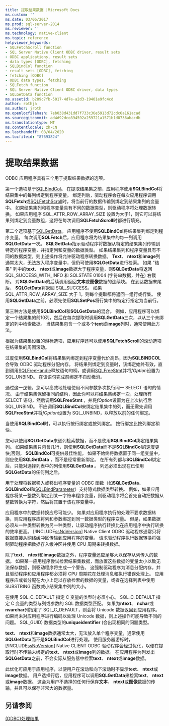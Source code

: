 ```yaml
---
title: 提取结果数据 |Microsoft Docs
ms.custom: ''
ms.date: 03/06/2017
ms.prod: sql-server-2014
ms.reviewer: ''
ms.technology: native-client
ms.topic: reference
helpviewer_keywords:
- SQLFetchScroll function
- SQL Server Native Client ODBC driver, result sets
- ODBC applications, result sets
- data types [ODBC], fetching
- SQLBindCol function
- result sets [ODBC], fetching
- fetching [ODBC]
- ODBC data types, fetching
- SQLFetch function
- SQL Server Native Client ODBC driver, data types
- SQLGetData function
ms.assetid: b289c7fb-5017-4d7e-a2d3-19401e9fc4cd
author: rothja
ms.author: jroth
ms.openlocfilehash: 7eb038d431dd7f733c36e5913d72cdc6a161acad
ms.sourcegitcommit: ad4d92dce894592a259721a1571b1d8736abacdb
ms.translationtype: MT
ms.contentlocale: zh-CN
ms.lasthandoff: 08/04/2020
ms.locfileid: "87693824"
---
```

# <a name="fetching-result-data"></a>提取结果数据
  ODBC 应用程序具有三个用于提取结果数据的选项。  
  
 第一个选项基于[SQLBindCol](../native-client-odbc-api/sqlbindcol.md)。 在提取结果集之前，应用程序使用**SQLBindCol**将结果集中的每列绑定到程序变量。 绑定列后，驱动程序会在每次应用程序调用**SQLFetch**或[SQLFetchScroll](../native-client-odbc-api/sqlfetchscroll.md)时，将当前行的数据传输到绑定到结果集列的变量中。 如果结果集列和程序变量具有不同的数据类型，则驱动程序将处理数据转换。 如果应用程序 SQL_ATTR_ROW_ARRAY_SIZE 设置为大于1，则它可以将结果列绑定到变量数组，这将在每次调用**SQLFetchScroll**时都进行填充。  
  
 第二个选项基于[SQLGetData](../native-client-odbc-api/sqlgetdata.md)。 应用程序不使用**SQLBindCol**将结果集列绑定到程序变量。 每次调用**SQLFetch**后，应用程序将为结果集中的每一列调用**SQLGetData**一次。 **SQLGetData**指示驱动程序将数据从特定的结果集列传输到特定的程序变量，并指定列和变量的数据类型。 如果结果集列和程序变量具有不同的数据类型，则上述操作将允许驱动程序转换数据。 **Text**、 **ntext**和**image**列通常太大，无法放入程序变量中，但仍可使用**SQLGetData**进行检索。 如果 "结果" 列中的**text**、 **ntext**或**image**数据大于程序变量，则**SQLGetData**将返回 SQL_SUCCESS_WITH_INFO 和 SQLSTATE 01004 (字符串数据，并在) 右截断。 对**SQLGetData**的后续调用返回**文本**或**图像**数据的连续块。 在到达数据末尾后， **SQLGetData**将返回 SQL_SUCCESS。 如果 SQL_ATTR_ROW_ARRAY_SIZE 大于 1，则每个提取都将返回一组行或行集。 使用**SQLGetData**之前，必须先使用**SQLSetPos**将行集中的特定行指定为当前行。  
  
 第三种方法是使用**SQLBindCol**和**SQLGetData**的混合。 例如，应用程序可以绑定一个结果集的前10列，然后在每次提取时调用**SQLGetData**三次，以从三个未绑定的列中检索数据。 当结果集包含一个或多个**text**或**image**列时，通常使用此方法。  
  
 根据为结果集设置的游标选项，应用程序还可以使用**SQLFetchScroll**的滚动选项在结果集的周围滚动。  
  
 过度使用**SQLBindCol**将结果集列绑定到程序变量代价高昂，因为**SQLBINDCOL**会导致 ODBC 驱动程序分配内存。 将结果列绑定到变量时，该绑定始终有效，直到调用[SQLFreeHandle](../native-client-odbc-api/sqlfreehandle.md)释放语句句柄，或调用[SQLFreeStmt](../native-client-odbc-api/sqlfreestmt.md)并将*fOption*设置为 SQL_UNBIND。 在该语句完成前绑定不自动撤消。  
  
 通过这一逻辑，您可以高效地处理使用不同参数多次执行同一 SELECT 语句的情况。 由于结果集保留相同的结构，因此你可以将结果集绑定一次，处理所有 SELECT 语句，然后调用**SQLFreeStmt** ，并将*fOption*设置为在上次执行后 SQL_UNBIND。 不应调用**SQLBindCol**来绑定结果集中的列，而无需先调用**SQLFreeStmt**并将*fOption*设置为 SQL_UNBIND，以释放以前的任何绑定。  
  
 当使用**SQLBindCol**时，可以执行按行绑定或按列绑定。 按行绑定比按列绑定稍快。  
  
 您可以使用**SQLGetData**来逐列检索数据，而不是使用**SQLBindCol**绑定结果集列。 如果结果集只包含几行，则使用**SQLGetData**而不是**SQLBindCol**的速度更快;否则， **SQLBindCol**可提供最佳性能。 如果不始终将数据置于同一组变量中，则应使用**SQLGetData** ，而不是经常重新绑定。 在所有列都与**SQLBindCol**绑定后，只能对选择列表中的列使用**SQLGetData** 。 列还必须出现在已使用**SQLGetData**的任何列之后。  
  
 用于处理将数据移入或移出程序变量的 ODBC 函数（如**SQLGetData**、 **SQLBindCol**和[SQLBindParameter](../native-client-odbc-api/sqlbindparameter.md)）支持隐式数据类型转换。 例如，如果应用程序将某一整数列绑定到某一字符串程序变量，则驱动程序将会首先自动把数据从整数转换为字符，然后将其置于该程序变量中。  
  
 应用程序中的数据转换应尽可能少。 如果对应用程序执行的处理不要求数据转换，则应用程序应将列和参数绑定到同一数据类型的程序变量。 但是，如果数据必须从一种类型转换为另一种类型，让驱动程序执行转换比在应用程序中执行转换的效率更高。 [!INCLUDE[ssNoVersion](../../includes/ssnoversion-md.md)] Native Client ODBC 驱动程序通常只将数据直接从网络缓冲区传输到应用程序的变量。 请求驱动程序执行数据转换将强制驱动程序把数据存入缓冲区并使用 CPU 周期来转换数据。  
  
 除了**text**、 **ntext**和**image**数据之外，程序变量还应足够大以保存从列传入的数据。 如果某一应用程序尝试检索结果集数据，而放置这些数据的变量太小以致无法保存数据，则驱动程序将生成一个警告。 这强制驱动程序为消息分配内存，并且驱动程序和应用程序都必须将 CPU 周期花在处理消息和执行错误处理上。 应用程序应或者分配在大小上足以存放检索的数据的变量，或者在选择列表中使用 SUBSTRING 函数减小结果集中列的大小。  
  
 在使用 SQL_C_DEFAULT 指定 C 变量的类型时必须小心。 SQL_C_DEFAULT 指定 C 变量的类型与列或参数的 SQL 数据类型匹配。 如果为**ntext**、 **nchar**或**nvarchar**列指定了 SQL_C_DEFAULT，则会将 Unicode 数据返回到应用程序。 如果尚未对应用程序进行编码以处理 Unicode 数据，则上述操作可能导致不同的问题。 SQL_GUID) 数据类型的**uniqueidentifier** (会出现相同的问题类型。  
  
 **text**、 **ntext**和**image**数据通常太大，无法放入单个程序变量，通常使用**SQLGetData**而不是**SQLBindCol**进行处理。 使用服务器游标时， [!INCLUDE[ssNoVersion](../../includes/ssnoversion-md.md)] Native CLIENT ODBC 驱动程序会经过优化，以便在提取行时不传输未绑定的**text**、 **ntext**或**image**列的数据。 在应用程序为列发出**SQLGetData**之前，不会实际从服务器中检索**text**、 **ntext**或**image**数据。  
  
 此优化可应用于应用程序，以便用户在滚动和向下滚动时不显示**text**、 **ntext**或**image**数据。 用户选择行后，应用程序可以调用**SQLGetData**来检索**text**、 **ntext**或**image**数据。 这会为用户不选择的任何行保存**文本**、 **ntext**或**图像**数据的传输，并且可以保存非常大的数据量。  
  
## <a name="see-also"></a>另请参阅  
 [&#40;ODBC&#41;处理结果](processing-results-odbc.md)  
  
  
